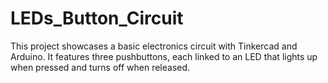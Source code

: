 # LEDs_Button_Circuit
This project showcases a basic electronics circuit with Tinkercad and Arduino. It features three pushbuttons, each linked to an LED that lights up when pressed and turns off when released.
